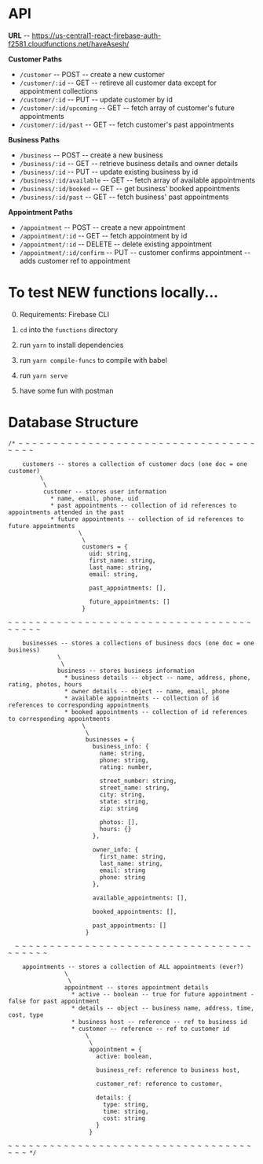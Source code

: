 # API

**URL** -- https://us-central1-react-firebase-auth-f2581.cloudfunctions.net/haveAsesh/

**Customer Paths**
- `/customer` -- POST -- create a new customer
- `/customer/:id` -- GET -- retireve all customer data except for appointment collections
- `/customer/:id` -- PUT -- update customer by id
- `/customer/:id/upcoming` -- GET -- fetch array of customer's future appointments
- `/customer/:id/past` -- GET -- fetch customer's past appointments

**Business Paths**
- `/business` -- POST -- create a new business
- `/business/:id` -- GET -- retrieve business details and owner details
- `/business/:id` -- PUT -- update existing business by id
- `/business/:id/available` -- GET -- fetch array of available appointments
- `/business/:id/booked` -- GET -- get business' booked appointments
- `/business/:id/past` -- GET -- fetch business' past appointments

**Appointment Paths**
- `/appointment` -- POST -- create a new appointment
- `/appointment/:id` -- GET -- fetch appointment by id
- `/appointment/:id` -- DELETE -- delete existing appointment
- `/appointment/:id/confirm` -- PUT -- customer confirms appointment -- adds customer ref to appointment



# To test NEW functions locally...

0. Requirements: Firebase CLI

1. `cd` into the `functions` directory

2. run `yarn` to install dependencies 

3. run `yarn compile-funcs` to compile with babel

4. run `yarn serve`

5. have some fun with postman



# Database Structure

```
/* ~ ~ ~ ~ ~ ~ ~ ~ ~ ~ ~ ~ ~ ~ ~ ~ ~ ~ ~ ~ ~ ~ ~ ~ ~ ~ ~ ~ ~ ~ ~ ~ ~ ~ ~ ~ ~ ~ 

    customers -- stores a collection of customer docs (one doc = one customer)
         \
          \
          customer -- stores user information 
            * name, email, phone, uid 
            * past appointments -- collection of id references to appointments attended in the past
            * future appointments -- collection of id references to future appointments
                    \
                     \
                     customers = {
                       uid: string,
                       first_name: string,
                       last_name: string,
                       email: string,

                       past_appointments: [],

                       future_appointments: []
                     }

~ ~ ~ ~ ~ ~ ~ ~ ~ ~ ~ ~ ~ ~ ~ ~ ~ ~ ~ ~ ~ ~ ~ ~ ~ ~ ~ ~ ~ ~ ~ ~ ~ ~ ~ ~ ~ ~ ~ ~ 

    businesses -- stores a collections of business docs (one doc = one business)
              \
               \
              business -- stores business information
                * business details -- object -- name, address, phone, rating, photos, hours
                * owner details -- object -- name, email, phone
                * available appointments -- collection of id references to corresponding appointments
                * booked appointments -- collection of id references to corresponding appointments
                     \
                      \
                      businesses = {
                        business_info: {
                          name: string,
                          phone: string,
                          rating: number,
  
                          street_number: string,
                          street_name: string,
                          city: string,
                          state: string,
                          zip: string

                          photos: [],
                          hours: {}
                        },

                        owner_info: {
                          first_name: string,
                          last_name: string,
                          email: string
                          phone: string
                        },

                        available_appointments: [],

                        booked_appointments: [],

                        past_appointments: []
                      }
    
  ~ ~ ~ ~ ~ ~ ~ ~ ~ ~ ~ ~ ~ ~ ~ ~ ~ ~ ~ ~ ~ ~ ~ ~ ~ ~ ~ ~ ~ ~ ~ ~ ~ ~ ~ ~ ~ ~ ~ ~ 

    appointments -- stores a collection of ALL appointments (ever?)
                \
                 \
                appointment -- stores appointment details
                  * active -- boolean -- true for future appointment - false for past appointment
                  * details -- object -- business name, address, time, cost, type
                  * business host -- reference -- ref to business id
                  * customer -- reference -- ref to customer id
                      \
                       \
                       appointment = {
                         active: boolean,

                         business_ref: reference to business host,

                         customer_ref: reference to customer,

                         details: {
                           type: string,
                           time: string,
                           cost: string
                         }
                       }
              
~ ~ ~ ~ ~ ~ ~ ~ ~ ~ ~ ~ ~ ~ ~ ~ ~ ~ ~ ~ ~ ~ ~ ~ ~ ~ ~ ~ ~ ~ ~ ~ ~ ~ ~ ~ ~ ~ */
```